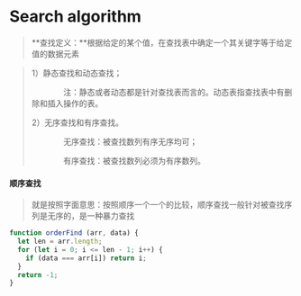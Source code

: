 # Search algorithm

> **查找定义：**根据给定的某个值，在查找表中确定一个其关键字等于给定值的数据元素

> 1）静态查找和动态查找；
>
> 　　　　注：静态或者动态都是针对查找表而言的。动态表指查找表中有删除和插入操作的表。
>
> 2）无序查找和有序查找。
>
> 　　　　无序查找：被查找数列有序无序均可；
>
> 　　　　有序查找：被查找数列必须为有序数列。

#### 顺序查找

> 就是按照字面意思：按照顺序一个一个的比较，顺序查找一般针对被查找序列是无序的，是一种暴力查找

```javascript
function orderFind (arr, data) {
  let len = arr.length;
  for (let i = 0; i <= len - 1; i++) {
    if (data === arr[i]) return i;
  }
  return -1;
}
```


